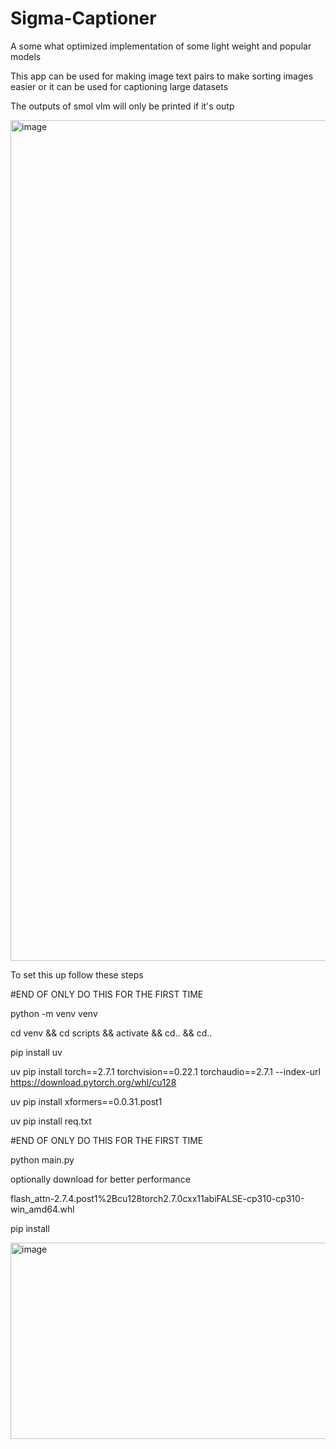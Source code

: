# Sigma-Captioner
A some what optimized implementation of some light weight and popular models

This app can be used for making image text pairs to make sorting images easier or it can be used for captioning large datasets

The outputs of smol vlm will only be printed if it's outp

<img width="1786" height="1345" alt="image" src="https://github.com/user-attachments/assets/2971e951-c218-4a33-a840-93abddc81024" />


To set this up follow these steps


#END OF ONLY DO THIS FOR THE FIRST TIME

python -m venv venv

cd venv && cd scripts && activate && cd.. && cd..

pip install uv

uv pip install torch==2.7.1 torchvision==0.22.1 torchaudio==2.7.1 --index-url https://download.pytorch.org/whl/cu128

uv pip install xformers==0.0.31.post1

uv pip install req.txt

#END OF ONLY DO THIS FOR THE FIRST TIME

python main.py

optionally download for better performance

flash_attn-2.7.4.post1%2Bcu128torch2.7.0cxx11abiFALSE-cp310-cp310-win_amd64.whl

pip install <location of flash attn wheel> 

<img width="551" height="314" alt="image" src="https://github.com/user-attachments/assets/4decf84b-0a13-4b35-bec2-2ceadb5ec162" />
